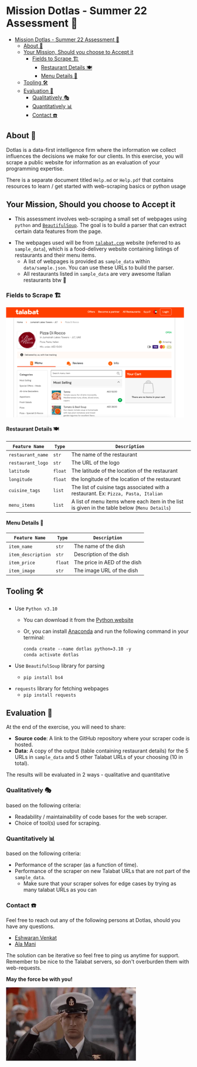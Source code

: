 # Mission Dotlas - Summer 22 Assessment 🥁

- [Mission Dotlas - Summer 22 Assessment 🥁](#mission-dotlas---summer-22-assessment-)
  - [About 📢](#about-)
  - [Your Mission, Should you choose to Accept it](#your-mission-should-you-choose-to-accept-it)
    - [Fields to Scrape 🏗](#fields-to-scrape-)
      - [Restaurant Details 🍽](#restaurant-details-)
      - [Menu Details 🍱](#menu-details-)
  - [Tooling 🛠](#tooling-)
  - [Evaluation 🔬](#evaluation-)
    - [Qualitatively 🎭](#qualitatively-)
    - [Quantitatively 📊](#quantitatively-)
    - [Contact ☎️](#contact-️)

## About 📢

Dotlas is a data-first intelligence firm where the information we collect influences the decisions we make for our clients. In this exercise, you will scrape a public website for information as an evaluation of your programming expertise.

There is a separate document titled `Help.md` or `Help.pdf` that contains resources to learn / get started with web-scraping basics or python usage

## Your Mission, Should you choose to Accept it

* This assessment involves web-scraping a small set of webpages using `python` and [`BeautifulSoup`](https://www.crummy.com/software/BeautifulSoup/bs4/doc/). The goal is to build a parser that can extract certain data features from the page.
- The webpages used will be from [`talabat.com`](https://www.talabat.com/uae/sitemap) website (referred to as `sample_data`), which is a food-delivery website containing listings of restaurants and their menu items.
  - A list of webpages is provided as `sample_data` within `data/sample.json`. You can use these URLs to build the parser.
  - All restaurants listed in `sample_data` are very awesome Italian restaurants btw 🍝

### Fields to Scrape 🏗

<p><img src="./assets/merchant_page.png" height=300></img></p>

#### Restaurant Details 🍽

| `Feature Name` | `Type` | `Description`|
| --- | --- | --- |
| `restaurant_name` | `str` | The name of the restaurant |
| `restaurant_logo` | `str` | The URL of the logo |
| `latitude` | `float` | The latitude of the location of the restaurant |
| `longitude` | `float` | the longitude of the location of the restaurant |
| `cuisine_tags` | `list` | The list of cuisine tags associated with a restaurant. Ex: `Pizza, Pasta, Italian`
| `menu_items` | `list` | A list of menu items where each item in the list is given in the table below (`Menu Details`) |

#### Menu Details 🍱

| `Feature Name` | `Type` | `Description`|
| --- | --- | --- |
| `item_name` | `str` | The name of the dish |
| `item_description` | `str` | Description of the dish |
| `item_price` | `float` | The price in AED of the dish |
| `item_image` | `str` | The image URL of the dish |

## Tooling 🛠

* Use `Python v3.10`
  - You can download it from the [Python website](https://www.python.org/downloads/release/python-3105/)
  - Or, you can install [Anaconda](https://www.anaconda.com/) and run the following command in your terminal:

    ```
    conda create --name dotlas python=3.10 -y 
    conda activate dotlas
    ```

* Use `BeautifulSoup` library for parsing
  - `pip install bs4`
- `requests` library for fetching webpages
  - `pip install requests`

## Evaluation 🔬

At the end of the exercise, you will need to share:

- **Source code**: A link to the GitHub repository where your scraper code is hosted.
- **Data:** A copy of the output (table containing restaurant details) for the 5 URLs in `sample_data` and 5 other Talabat URLs of your choosing (10 in total).

The results will be evaluated in 2 ways - qualitative and quantitative

### Qualitatively 🎭

based on the following criteria:

- Readability / maintainability of code bases for the web scraper.
- Choice of tool(s) used for scraping.

### Quantitatively 📊

based on the following criteria:

- Performance of the scraper (as a function of time).
- Performance of the scraper on new Talabat URLs that are not part of the `sample_data`.
  - Make sure that your scraper solves for edge cases by trying as many talabat URLs as you can

### Contact ☎️

Feel free to reach out any of the following persons at Dotlas, should you have any questions.

- [Eshwaran Venkat](https://linkedin.com/in/eshwaranv98)
- [Ala Mani](https://www.linkedin.com/in/ala-mani/)

The solution can be iterative so feel free to ping us anytime for support. Remember to be nice to the Talabat servers, so don't overburden them with web-requests.

**May the force be with you!**

<p><img src="./assets/seagalsalute-copy.jpeg" height=200></img></p>
